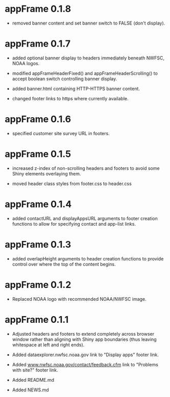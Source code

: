 appFrame 0.1.8
==============
* removed banner content and set banner switch to FALSE (don't
  display).
  
appFrame 0.1.7
==============
* added optional banner display to headers immediately beneath NWFSC, NOAA logos.

* modified appFrameHeaderFixed() and appFrameHeaderScrolling() to accept boolean switch controlling banner display.

* added banner.html containing HTTP-HTTPS banner content.

* changed footer links to https where currently available.

appFrame 0.1.6
==============
* specified customer site survey URL in footers.

appFrame 0.1.5
==============
* increased z-index of non-scrolling headers and footers to avoid some Shiny elements overlaying them.

* moved header class styles from footer.css to header.css

appFrame 0.1.4
==============

* added contactURL and displayAppsURL arguments to footer creation functions to allow for specifying contact and app-list links.

appFrame 0.1.3
==============

* added overlapHeight arguments to header creation functions to provide control over where the top of the content begins.

appFrame 0.1.2
==============

* Replaced NOAA logo with recommended NOAA/NWFSC image.


appFrame 0.1.1
==============

* Adjusted headers and footers to extend completely across browser window rather than aligning with Shiny app boundaries (thus leaving whitespace at left and right ends).

* Added dataexplorer.nwfsc.noaa.gov link to "Display apps" footer link.

* Added www.nwfsc.noaa.gov/contact/feedback.cfm link to "Problems with site?" footer link.

* Added README.md

* Added NEWS.md
